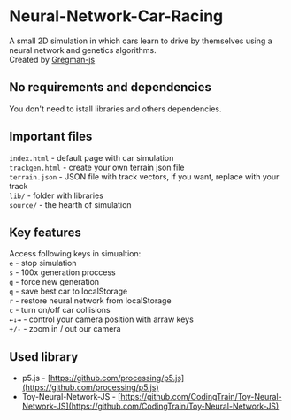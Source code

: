 # Neural-Network-Car-Racing
A small 2D simulation in which cars learn to drive by themselves using a neural network and genetics algorithms.  
Created by [Gregman-js](https://github.com/Gregman-js)

## No requirements and dependencies
You don't need to istall libraries and others dependencies.

## Important files
`index.html` - default page with car simulation  
`trackgen.html` - create your own terrain json file  
`terrain.json` - JSON file with track vectors, if you want, replace with your track  
`lib/` - folder with libraries  
`source/` - the hearth of simulation  

## Key features
Access following keys in simualtion:  
`e` - stop simulation  
`s` - 100x generation proccess  
`g` - force new generation  
`q` - save best car to localStorage  
`r` - restore neural network from localStorage  
`c` - turn on/off car collisions  
`←↓→` - control your camera position with arraw keys  
`+/-` - zoom in / out our camera

## Used library
* p5.js - [https://github.com/processing/p5.js](https://github.com/processing/p5.js)
* Toy-Neural-Network-JS - [https://github.com/CodingTrain/Toy-Neural-Network-JS](https://github.com/CodingTrain/Toy-Neural-Network-JS)